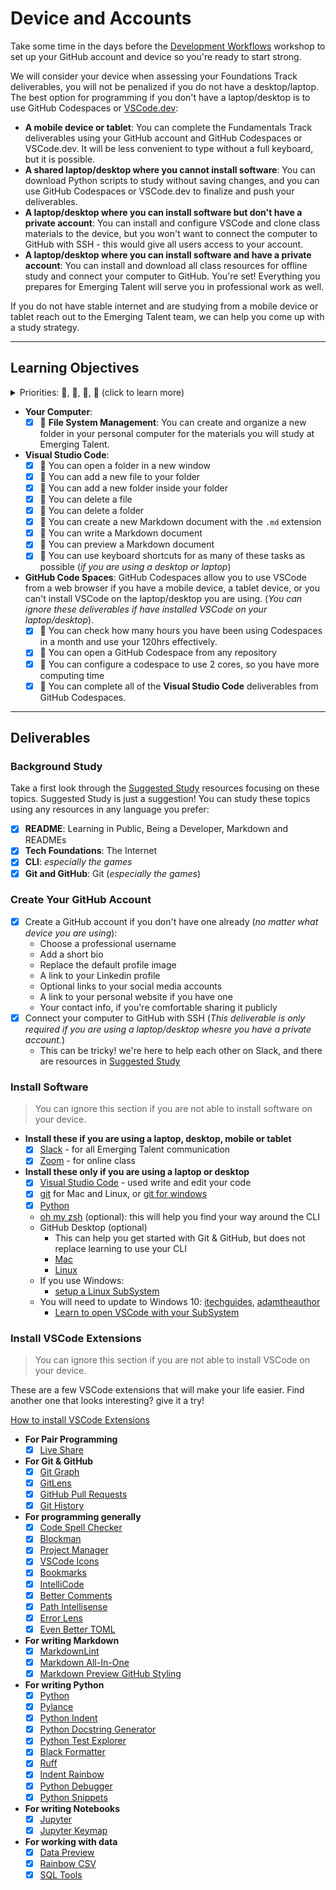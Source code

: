 # Device and Accounts

Take some time in the days before the
[Development Workflows](../01_development_workflows/) workshop to set up your
GitHub account and device so you're ready to start strong.

We will consider your device when assessing your Foundations Track deliverables,
you will not be penalized if you do not have a desktop/laptop. The best option
for programming if you don't have a laptop/desktop is to use GitHub Codespaces or [VSCode.dev](https://vscode.dev):

- **A mobile device or tablet**: You can complete the Fundamentals Track
  deliverables using your GitHub account and GitHub Codespaces or VSCode.dev. It will be less
  convenient to type without a full keyboard, but it is possible.
- **A shared laptop/desktop where you cannot install software**: You can
  download Python scripts to study without saving changes, and you can use
  GitHub Codespaces or VSCode.dev to finalize and push your deliverables.
- **A laptop/desktop where you can install software but don't have a private
  account**: You can install and configure VSCode and clone class materials to
  the device, but you won't want to connect the computer to GitHub with SSH -
  this would give all users access to your account.
- **A laptop/desktop where you can install software and have a private
  account**: You can install and download all class resources for offline study
  and connect your computer to GitHub. You're set! Everything you prepares for
  Emerging Talent will serve you in professional work as well.

If you do not have stable internet and are studying from a mobile device or
tablet reach out to the Emerging Talent team, we can help you come up with a
study strategy.

---

## Learning Objectives

<details>
<summary>Priorities: 🥚, 🐣, 🐥, 🐔 (click to learn more)</summary>
<br>

There is a lot to learn in this repository. If you can't master all the material
at once, that's expected! Anything you don't master now will always be waiting
for you to review when you need it. These 4 emoji's will help you prioritize
your study time and to measure your progress:

- 🥚: Understanding this material is required, it covers the base skills you'll
  need for this module and the next. You do not need to finish all of them but
  should feel comfortable that you could with enough time.
- 🐣: You have started all of these exercises and feel you could complete them
  all if you just had more time. It may not be easy for you but with effort you
  can make it through.
- 🐥: You have studied the examples and started some exercises if you had time.
  You should have a big-picture understanding of these concepts/skills, but may
  not be confident completing the exercises.
- 🐔: These concepts or skills are not necessary but are related to this module.
  If you are finished with 🥚, 🐣 and 🐥 you can use the 🐔 exercises to push
  yourself without getting distracted from the module's main objectives.

---

</details>

- **Your Computer**:
  - [X] 🥚 **File System Management**: You can create and organize a new folder
        in your personal computer for the materials you will study at Emerging
        Talent.
- **Visual Studio Code**:
  - [X] 🥚 You can open a folder in a new window
  - [X] 🥚 You can add a new file to your folder
  - [X] 🥚 You can add a new folder inside your folder
  - [X] 🥚 You can delete a file
  - [X] 🥚 You can delete a folder
  - [X] 🥚 You can create a new Markdown document with the `.md` extension
  - [X] 🥚 You can write a Markdown document
  - [X] 🥚 You can preview a Markdown document
  - [X] 🐣 You can use keyboard shortcuts for as many of these tasks as possible
        (_if you are using a desktop or laptop_)
- **GitHub Code Spaces**: GitHub Codespaces allow you to use VSCode from a web
  browser if you have a mobile device, a tablet device, or you can't install
  VSCode on the laptop/desktop you are using. (_You can ignore these
  deliverables if have installed VSCode on your laptop/desktop_).
  - [X] 🥚 You can check how many hours you have been using Codespaces in a
        month and use your 120hrs effectively.
  - [X] 🥚 You can open a GitHub Codespace from any repository
  - [X] 🥚 You can configure a codespace to use 2 cores, so you have more
        computing time
  - [X] 🥚 You can complete all of the **Visual Studio Code** deliverables from
        GitHub Codespaces.

---

## Deliverables

### Background Study

Take a first look through the [Suggested Study](../suggested_study/) resources
focusing on these topics.  Suggested Study is just a suggestion!  You can study these topics using any resources in any language you prefer:

- [X] **README**: Learning in Public, Being a Developer, Markdown and READMEs
- [X] **Tech Foundations**: The Internet
- [X] **CLI**: _especially the games_
- [X] **Git and GitHub**: Git (_especially the games_)

### Create Your GitHub Account

- [X] Create a GitHub account if you don't have one already (_no matter what
      device you are using_):
  - Choose a professional username
  - Add a short bio
  - Replace the default profile image
  - A link to your Linkedin profile
  - Optional links to your social media accounts
  - A link to your personal website if you have one
  - Your contact info, if you're comfortable sharing it publicly
- [X] Connect your computer to GitHub with SSH (_This deliverable is only
      required if you are using a laptop/desktop whesre you have a private
      account._)
  - This can be tricky! we're here to help each other on Slack, and there are
    resources in [Suggested Study](../suggested_study/)

### Install Software

> You can ignore this section if you are not able to install software on your
> device.

- **Install these if you are using a laptop, desktop, mobile or tablet**
  - [X] [Slack](https://slack.com/downloads/) - for all Emerging Talent
        communication
  - [X] [Zoom](https://zoom.us/support/download) - for online class
- **Install these only if you are using a laptop or desktop**
  - [X] [Visual Studio Code](https://code.visualstudio.com/download) - used
        write and edit your code
  - [X] [git](https://git-scm.com/downloads) for Mac and Linux, or
        [git for windows](https://gitforwindows.org/)
  - [X] [Python](https://www.python.org/downloads/)
  - [oh my zsh](https://ohmyz.sh/) (optional): this will help you find your way
    around the CLI
  - GitHub Desktop (optional)
    - This can help you get started with Git & GitHub, but does not replace
      learning to use your CLI
    - [Mac](https://desktop.github.com/)
    - [Linux](https://github.com/shiftkey/desktop#debianubuntu-distributions)
  - If you use Windows:
    - [setup a Linux SubSystem](https://docs.microsoft.com/en-us/windows/wsl/install-win10)
  - You will need to update to Windows 10:
    [itechguides](https://www.itechguides.com/windows-subsystem-for-linux/),
    [adamtheauthor](https://adamtheautomator.com/windows-subsystem-for-linux/)
    - [Learn to open VSCode with your SubSystem](https://docs.microsoft.com/en-us/windows/wsl/tutorials/wsl-vscode)

### Install VSCode Extensions

> You can ignore this section if you are not able to install VSCode on your
> device.

These are a few VSCode extensions that will make your life easier. Find another
one that looks interesting? give it a try!

[How to install VSCode Extensions](https://www.youtube.com/watch?v=PmdbndOoKq4)

- **For Pair Programming**
  - [X] [Live Share](https://marketplace.visualstudio.com/items?itemName=MS-vsliveshare.vsliveshare)
- **For Git & GitHub**
  - [X] [Git Graph](https://marketplace.visualstudio.com/items?itemName=mhutchie.git-graph)
  - [X] [GitLens](https://marketplace.visualstudio.com/items?itemName=eamodio.gitlens)
  - [X] [GitHub Pull Requests](https://marketplace.visualstudio.com/items?itemName=GitHub.vscode-pull-request-github)
  - [X] [Git History](https://marketplace.visualstudio.com/items?itemName=donjayamanne.githistory)
- **For programming generally**
  - [X] [Code Spell Checker](https://marketplace.visualstudio.com/items?itemName=streetsidesoftware.code-spell-checker)
  - [X] [Blockman](https://marketplace.visualstudio.com/items?itemName=leodevbro.blockman)
  - [X] [Project Manager](https://marketplace.visualstudio.com/items?itemName=alefragnani.project-manager)
  - [X] [VSCode Icons](https://marketplace.visualstudio.com/items?itemName=vscode-icons-team.vscode-icons)
  - [X] [Bookmarks](https://marketplace.visualstudio.com/items?itemName=alefragnani.bookmarks)
  - [X] [IntelliCode](https://marketplace.visualstudio.com/items?itemName=visualstudioexptteam.vscodeintellicode)
  - [X] [Better Comments](https://marketplace.visualstudio.com/items?itemName=aaron-bond.better-comments)
  - [X] [Path Intellisense](https://marketplace.visualstudio.com/items?itemName=christian-kohler.path-intellisense)
  - [X] [Error Lens](https://marketplace.visualstudio.com/items?itemName=usernamehw.errorlens)
  - [X] [Even Better TOML](https://marketplace.visualstudio.com/items?itemName=tamasfe.even-better-toml)
- **For writing Markdown**
  - [X] [MarkdownLint](https://marketplace.visualstudio.com/items?itemName=DavidAnson.vscode-markdownlint)
  - [X] [Markdown All-In-One](https://marketplace.visualstudio.com/items?itemName=yzhang.markdown-all-in-one)
  - [X] [Markdown Preview GitHub Styling](https://marketplace.visualstudio.com/items?itemName=bierner.markdown-preview-github-styles)
- **For writing Python**
  - [X] [Python](https://marketplace.visualstudio.com/items?itemName=ms-python.python)
  - [X] [Pylance](https://marketplace.visualstudio.com/items?itemName=ms-python.vscode-pylance)
  - [X] [Python Indent](https://marketplace.visualstudio.com/items?itemName=KevinRose.vsc-python-indent)
  - [X] [Python Docstring Generator](https://marketplace.visualstudio.com/items?itemName=njpwerner.autodocstring)
  - [X] [Python Test Explorer](https://marketplace.visualstudio.com/items?itemName=LittleFoxTeam.vscode-python-test-adapter)
  - [X] [Black Formatter](https://marketplace.visualstudio.com/items?itemName=ms-python.black-formatter)
  - [X] [Ruff](https://marketplace.visualstudio.com/items?itemName=charliermarsh.ruff)
  - [X] [Indent Rainbow](https://marketplace.visualstudio.com/items?itemName=oderwat.indent-rainbow)
  - [X] [Python Debugger](https://marketplace.visualstudio.com/items?itemName=ms-python.debugpy)
  - [X] [Python Snippets](https://marketplace.visualstudio.com/items?itemName=frhtylcn.pythonsnippets)
- **For writing Notebooks**
  - [X] [Jupyter](https://marketplace.visualstudio.com/items?itemName=ms-toolsai.jupyter)
  - [X] [Jupyter Keymap](https://marketplace.visualstudio.com/items?itemName=ms-toolsai.jupyter-keymap)
- **For working with data**
  - [X] [Data Preview](https://marketplace.visualstudio.com/items?itemName=RandomFractalsInc.vscode-data-preview)
  - [X] [Rainbow CSV](https://marketplace.visualstudio.com/items?itemName=mechatroner.rainbow-csv)
  - [X] [SQL Tools](https://marketplace.visualstudio.com/items?itemName=mtxr.sqltools)
